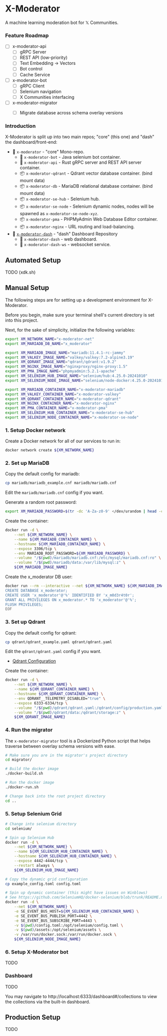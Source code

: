 # X-Moderator

A machine learning moderation bot for 𝕏 Communities.


### Feature Roadmap

- [ ] x-moderator-api
  - [ ] gRPC Server
  - [ ] REST API (low-priority)
  - [ ] Text Embedding -> Vectors
  - [ ] Bot control
  - [ ] Cache Service
- [ ] x-moderator-bot
  - [ ] gRPC Client
  - [ ] Selenium navigation
  - [ ] X Communities interfacing
- [ ] x-moderator-migrator
  - [ ] Migrate database across schema overlay versions


### Introduction

X-Moderator is split up into two main repos; "core" (this one) and "dash" the dashboard/front-end:

- :file_folder: `x-moderator` - "core" Mono-repo.
  - :scroll: `x-moderator-bot` - Java selenium bot container.
  - :scroll: `x-moderator-api` - Rust gRPC server and REST API server container.
  - :package: `x-moderator-qdrant` - Qdrant vector database container. (bind mount data)
  - :package: `x-moderator-db` - MariaDB relational database container. (bind mount data)
  - :package: `x-moderator-se-hub` - Selenium hub.
  - :package: `x-moderator-se-node` - Selenium dynamic nodes, nodes will be spawned as `x-moderator-se-node-xyz`.
  - :package: `x-moderator-pma` - PHPMyAdmin Web Database Editor container.
  - :package: `x-moderator-nginx` - URL routing and load-balancing.
- :file_folder: [`x-moderator-dash`](https://github.com/x-swe/x-moderator-dash) - "dash" Dashboard Repository
  - :scroll: `x-moderator-dash` - web dashboard.
  - :scroll: `x-moderator-dash-ws` - websocket service.




## Automated Setup

TODO (xdk.sh)




## Manual Setup

The following steps are for setting up a development environment for X-Moderator.

Before you begin, make sure your terminal shell's current directory is set into this project.

Next, for the sake of simplicity, initialize the following variables:

```sh
export XM_NETWORK_NAME="x-moderator-net"
export XM_MARIADB_DB_NAME="x_moderator"

export XM_MARIADB_IMAGE_NAME="mariadb:11.4.1-rc-jammy"
export XM_VALKEY_IMAGE_NAME="valkey/valkey:7.2-alpine3.19"
export XM_QDRANT_IMAGE_NAME="qdrant/qdrant:v1.9.2"
export XM_NGINX_IMAGE_NAME="nginxproxy/nginx-proxy:1.5"
export XM_PMA_IMAGE_NAME="phpmyadmin:5.2.1-apache"
export XM_SELENIUM_HUB_IMAGE_NAME="selenium/hub:4.25.0-20241010"
export XM_SELENIUM_NODE_IMAGE_NAME="selenium/node-docker:4.25.0-20241010"

export XM_MARIADB_CONTAINER_NAME="x-moderator-mariadb"
export XM_VALKEY_CONTAINER_NAME="x-moderator-valkey"
export XM_QDRANT_CONTAINER_NAME="x-moderator-qdrant"
export XM_NGINX_CONTAINER_NAME="x-moderator-nginx"
export XM_PMA_CONTAINER_NAME="x-moderator-pma"
export XM_SELENIUM_HUB_CONTAINER_NAME="x-moderator-se-hub"
export XM_SELENIUM_NODE_CONTAINER_NAME="x-moderator-se-node"
```


### 1. Setup Docker network

Create a Docker network for all of our services to run in:
```sh
docker network create ${XM_NETWORK_NAME}
```

### 2. Set up MariaDB

Copy the default config for mariadb:
```sh
cp mariadb/mariadb_example.cnf mariadb/mariadb.cnf
```

Edit the `mariadb/mariadb.cnf` config if you want.


Generate a random root password:
```sh
export XM_MARIADB_PASSWORD=$(tr -dc 'A-Za-z0-9' </dev/urandom | head -c 20)
```

Create the container:
```sh
docker run -d \
	--net ${XM_NETWORK_NAME} \
	--name ${XM_MARIADB_CONTAINER_NAME} \
	--hostname ${XM_MARIADB_CONTAINER_NAME} \
	--expose 3306/tcp \
	--env MARIADB_ROOT_PASSWORD=${XM_MARIADB_PASSWORD} \
	--volume "/$(pwd)/mariadb/mariadb.cnf:/etc/mysql/mariadb.cnf:ro" \
	--volume "/$(pwd)/mariadb/data:/var/lib/mysql:z" \
	${XM_MARIADB_IMAGE_NAME}
```

Create the x_moderator DB user:
```sh
docker run --rm --interactive --net ${XM_NETWORK_NAME} ${XM_MARIADB_IMAGE_NAME} sh -c "exec mariadb -h ${XM_MARIADB_CONTAINER_NAME} --user=root --password=${XM_MARIADB_PASSWORD} < /dev/stdin" <<-EOF
CREATE DATABASE x_moderator;
CREATE USER 'x_moderator'@'%' IDENTIFIED BY 'x_m0d3r4t0r';
GRANT ALL PRIVILEGES ON x_moderator.* TO 'x_moderator'@'%';
FLUSH PRIVILEGES;
EOF
```

### 3. Set up Qdrant

Copy the default config for qdrant:
```sh
cp qdrant/qdrant_example.yaml qdrant/qdrant.yaml
```

Edit the `qdrant/qdrant.yaml` config if you want.
- [Qdrant Configuration](https://qdrant.tech/documentation/guides/configuration/)

Create the container:
```sh
docker run -d \
	--net ${XM_NETWORK_NAME} \
	--name ${XM_QDRANT_CONTAINER_NAME} \
	--hostname ${XM_QDRANT_CONTAINER_NAME} \
	--env QDRANT__TELEMETRY_DISABLED="true" \
	--expose 6333-6334/tcp \
	--volume "/$(pwd)/qdrant/qdrant.yaml:/qdrant/config/production.yaml:ro" \
	--volume "/$(pwd)/qdrant/data:/qdrant/storage:z" \
	${XM_QDRANT_IMAGE_NAME}
```

### 4. Run the migrator

The `x-moderator-migrator` tool is a Dockerized Python script that helps traverse between overlay schema versions with ease.

```sh
# Make sure you are in the migrator's project directory
cd migrator/

# Build the docker image
./docker-build.sh

# Run the docker image
./docker-run.sh

# Change back into the root project directory
cd ..
```

### 5. Setup Selenium Grid

```sh
# Change into selenium directory
cd selenium/

# Spin up Selenium Hub
docker run -d \
	--net ${XM_NETWORK_NAME} \
	--name ${XM_SELENIUM_HUB_CONTAINER_NAME} \
	--hostname ${XM_SELENIUM_HUB_CONTAINER_NAME} \
	--expose 4442-4444/tcp \
	--restart always \
	${XM_SELENIUM_HUB_IMAGE_NAME}

# Copy the dynamic grid configuration
cp example_config.toml config.toml

# Spin up dynamic container (this might have issues on Winblows)
# See https://github.com/SeleniumHQ/docker-selenium/blob/trunk/README.md#dynamic-grid
docker run -d \
	--net ${XM_NETWORK_NAME} \
	-e SE_EVENT_BUS_HOST=${XM_SELENIUM_HUB_CONTAINER_NAME} \
	-e SE_EVENT_BUS_PUBLISH_PORT=4442 \
	-e SE_EVENT_BUS_SUBSCRIBE_PORT=4443 \
	-v $(pwd)/config.toml:/opt/selenium/config.toml \
	-v $(pwd)/assets:/opt/selenium/assets \
	-v /var/run/docker.sock:/var/run/docker.sock \
	${XM_SELENIUM_NODE_IMAGE_NAME}
```

### 6. Setup X-Moderator bot

TODO

### Dashboard

TODO

You may navigate to http://localhost:6333/dashboard#/collections to view the collections via the built-in dashboard.

## Production Setup

TODO

